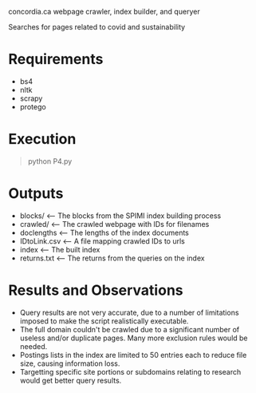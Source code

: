 concordia.ca webpage crawler, index builder, and queryer

Searches for pages related to covid and sustainability

# Requirements 
* bs4
* nltk
* scrapy
* protego

# Execution
> python P4.py

# Outputs
* blocks/      <-- The blocks from the SPIMI index building process
* crawled/     <-- The crawled webpage with IDs for filenames
* doclengths   <-- The lengths of the index documents
* IDtoLink.csv <-- A file mapping crawled IDs to urls
* index        <-- The built index
* returns.txt  <-- The returns from the queries on the index

# Results and Observations
* Query results are not very accurate, due to a number of limitations imposed to make the script realistically executable. 
* The full domain couldn't be crawled due to a significant number of useless and/or duplicate pages. Many more exclusion rules would be needed. 
* Postings lists in the index are limited to 50 entries each to reduce file size, causing information loss. 
* Targetting specific site portions or subdomains relating to research would get better query results.
